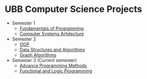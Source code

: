 # UBB Computer Science Projects

- Semester 1
  - [Fundamentals of Programming](https://github.com/buian-dragos/fp)
  - [Computer Systems Arhitecture](https://github.com/buian-dragos/asm)
- Semester 2
  - [OOP](https://github.com/buian-dragos/oop)
  - [Data Structures and Algorithms](https://github.com/buian-dragos/dsa)
  - [Graph Algorithms](https://github.com/buian-dragos/graph-algo)
- Semester 3 (Current semester)
  - [Advance Programming Methods](https://github.com/buian-dragos/apm)
  - [Functional and Logic Programming](https://github.com/buian-dragos/func-logic)
